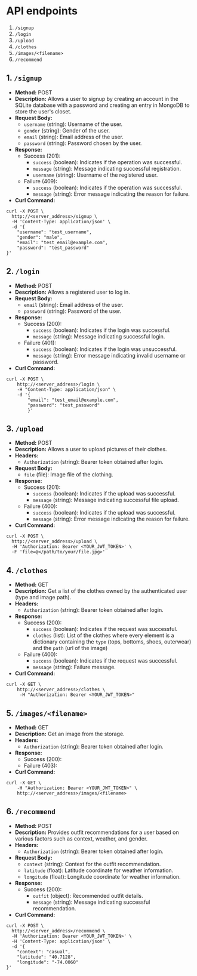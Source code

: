 # API endpoints

1. `/signup`
2. `/login`
3. `/upload`
4. `/clothes`
5. `/images/<filename>`
6. `/recommend`

## 1. `/signup`
- **Method:** POST
- **Description:** Allows a user to signup by creating an account in the SQLite database with a password and creating an entry in MongoDB to store the user's closet.
- **Request Body:**
    - `username` (string): Username of the user.
    - `gender` (string): Gender of the user.
    - `email` (string): Email address of the user.
    - `password` (string): Password chosen by the user.
- **Response:**
    - Success (201):
        - `success` (boolean): Indicates if the operation was successful.
        - `message` (string): Message indicating successful registration.
        - `username` (string): Username of the registered user.
    - Failure (409):
        - `success` (boolean): Indicates if the operation was successful.
        - `message` (string): Error message indicating the reason for failure.
- **Curl Command:**
```
curl -X POST \
  http://<server_address>/signup \
  -H 'Content-Type: application/json' \
  -d '{
    "username": "test_username",
    "gender": "male",
    "email": "test_email@example.com",
    "password": "test_password"
}'
```

## 2. `/login`
- **Method:** POST
- **Description:** Allows a registered user to log in.
- **Request Body:**
    - `email` (string): Email address of the user.
    - `password` (string): Password of the user.
- **Response:**
    - Success (200):
        - `success` (boolean): Indicates if the login was successful.
        - `message` (string): Message indicating successful login.
    - Failure (401):
        - `success` (boolean): Indicates if the login was unsuccessful.
        - `message` (string): Error message indicating invalid username or password.
- **Curl Command:**
```
curl -X POST \
    http://<server_address>/login \
    -H "Content-Type: application/json" \
    -d '{
        "email": "test_email@example.com", 
        "password": "test_password"
        }'
```

## 3. `/upload`
- **Method:** POST
- **Description:** Allows a user to upload pictures of their clothes.
- **Headers:**
    - `Authorization` (string): Bearer token obtained after login.
- **Request Body:**
    - `file` (file): Image file of the clothing.
- **Response:**
    - Success (201):
        - `success` (boolean): Indicates if the upload was successful.
        - `message` (string): Message indicating successful file upload.
    - Failure (400):
        - `success` (boolean): Indicates if the upload was successful.
        - `message` (string): Error message indicating the reason for failure.
- **Curl Command:**
```
curl -X POST \
  http://<server_address>/upload \
  -H 'Authorization: Bearer <YOUR_JWT_TOKEN>' \
  -F 'file=@</path/to/your/file.jpg>'
```

## 4. `/clothes`
- **Method:** GET
- **Description:** Get a list of the clothes owned by the authenticated user (type and image path).
- **Headers:**
    - `Authorization` (string): Bearer token obtained after login.
- **Response:**
    - Success (200):
        - `success` (boolean): Indicates if the request was successful.
        - `clothes` (list): List of the clothes where every element is a dictionary containing the `type` (tops, bottoms, shoes, outerwear) and the `path` (url of the image)
    - Failure (400):
        - `success` (boolean): Indicates if the request was successful.
        - `message` (string): Failure message.
- **Curl Command:**
```
curl -X GET \
    http://<server_address>/clothes \
     -H "Authorization: Bearer <YOUR_JWT_TOKEN>"
```

## 5. `/images/<filename>`
- **Method:** GET
- **Description:** Get an image from the storage.
- **Headers:**
    - `Authorization` (string): Bearer token obtained after login.
- **Response:**
    - Success (200):
    - Failure (403):
- **Curl Command:**
```
curl -X GET \
    -H "Authorization: Bearer <YOUR_JWT_TOKEN>" \
    http://<server_address>/images/<filename>
```

## 6. `/recommend`
- **Method:** POST
- **Description:** Provides outfit recommendations for a user based on various factors such as context, weather, and gender.
- **Headers:**
    - `Authorization` (string): Bearer token obtained after login.
- **Request Body:**
    - `context` (string): Context for the outfit recommendation.
    - `latitude` (float): Latitude coordinate for weather information.
    - `longitude` (float): Longitude coordinate for weather information.
- **Response:**
    - Success (200):
        - `outfit` (object): Recommended outfit details.
        - `message` (string): Message indicating successful recommendation.
- **Curl Command:**
```
curl -X POST \
  http://<server_address>/recommend \
  -H 'Authorization: Bearer <YOUR_JWT_TOKEN>' \
  -H 'Content-Type: application/json' \
  -d '{
    "context": "casual",
    "latitude": "40.7128",
    "longitude": "-74.0060"
}'
```
